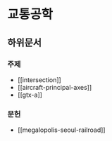 # 교통공학

## 하위문서

### 주제

- [[intersection]]
- [[aircraft-principal-axes]]
- [[gtx-a]]

### 문헌

- [[megalopolis-seoul-railroad]]
